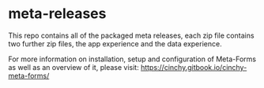 # meta-releases

This repo contains all of the packaged meta releases, each zip file contains two further zip files, the app experience and the data experience.

For more information on installation, setup and configuration of Meta-Forms as well as an overview of it, please visit: https://cinchy.gitbook.io/cinchy-meta-forms/